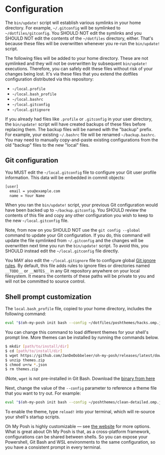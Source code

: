 # Configuration

The `bin/update!` script will establish various symlinks in your home directory. For example, `~/.gitconfig` will be symlinked to `~/dotfiles/gitconfig`. You SHOULD NOT edit the symlinks and you SHOULD NOT edit the contents of the `~/dotfiles` directory, either. That's because these files will be overwritten whenever you re-run the `bin/update!` script.

The following files will be added to your home directory. These are not symlinked and they will not be overwritten by subsequent `bin/update!` executions. Therefore, you can safely edit these files without risk of your changes being lost. It's via these files that you extend the dotfiles configuration distributed via this repository:

- `~/local.profile`
- `~/local.bash_profile`
- `~/local.bashrc`
- `~/local.gitconfig`
- `~/local.gitignore`

If you already had files like `.profile` or `.gitconfig` in your user directory, the `bin/update!` script will have created backups of these files before replacing them. The backup files will be named with the "backup" prefix. For example, your existing `~/.bashrc` file will be renamed `~/backup.bashrc`. You may need to manually copy-and-paste existing configurations from the old "backup" files to the new "local" files.

## Git configuration

You MUST edit the `~/local.gitconfig` file to configure your Git user profile information. This data will be embedded in commit objects: 

```txt
[user]
  email = you@example.com
  name = Your Name
```

When you ran the `bin/update!` script, your previous Git configuration would have been backed up to `~/backup.gitconfig`. You SHOULD review the contents of this file and copy any other configuration you wish to keep to the new `~/local.gitconfig` file.

Note, from now on you SHOULD NOT use the `git config --global` command to update your Git configuration. If you do, this command will update the file symlinked from `~/.gitconfig` and the changes will be overwritten next time you run the `bin/update!` script. To avoid this, you SHOULD instead edit the `~/local.gitconfig` file directly.

You MAY also edit the `~/local.gitignore` file to configure global [Git ignore rules](https://git-scm.com/docs/gitignore). By default, this file adds rules to ignore files or directories named `__TODO__` or `__NOTES__` in any Git repository anywhere on your local filesystem. It means the contents of these paths will be private to you and will not be committed to source control.

## Shell prompt customization

The `local.bash_profile` file, copied to your home directory, includes the following command:

```sh
eval "$(oh-my-posh init bash --config ~/dotfiles/poshthemes/hacks.omp.json 2> /dev/null)"
```

You can change this command to load different themes for your shell's prompt line. More themes can be installed by running the commands below.

```sh
$ mkdir [path/to/install/dir]
$ cd [path/to/install/dir]
$ wget https://github.com/JanDeDobbeleer/oh-my-posh/releases/latest/download/themes.zip -O themes.zip
$ unzip themes.zip
$ chmod u+rw *.json
$ rm themes.zip
```

(Note, `wget` is not pre-installed in Git Bash. Download the [binary from here](https://eternallybored.org/misc/wget/)

Next, change the value of the `--config` parameter to reference a theme file that you want to try out. For example:

```sh
eval "$(oh-my-posh init bash --config ~/poshthemes/clean-detailed.omp.json)"
```

To enable the theme, type `reload!` into your terminal, which will re-source your shell's startup scripts.

Oh My Posh is highly customizable — see [the website](https://ohmyposh.dev/docs/) for more options. What is great about Oh My Posh is that, as a cross-platform framework, configurations can be shared between shells. So you can expose your Powershell, Git Bash and WSL environments to the same configuration, so you have a consistent prompt in every terminal.
